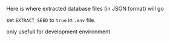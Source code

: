 Here is where extracted database files (in JSON format) will go

set `EXTRACT_SEED` to `true` in `.env` file.

only usefull for development environment